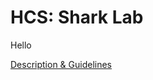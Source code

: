# HCS: Shark Lab

Hello

[Description & Guidelines](https://docs.google.com/document/d/1WgiYJmuV78kxupKWQbsW64vpE8jzoBSwEvBb-srL508/edit)
